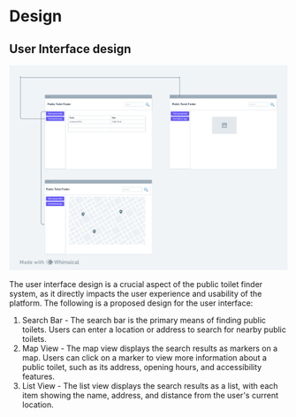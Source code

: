 # Design

## User Interface design

![Insert your wireframe/wireflow here](images/PublicToilet.png)

The user interface design is a crucial aspect of the public toilet finder system, as it directly impacts the user experience and usability of the platform. The following is a proposed design for the user interface:

1. Search Bar - The search bar is the primary means of finding public toilets. Users can enter a location or address to search for nearby public toilets.
2. Map View - The map view displays the search results as markers on a map. Users can click on a marker to view more information about a public toilet, such as its address, opening hours, and accessibility features.
3. List View - The list view displays the search results as a list, with each item showing the name, address, and distance from the user's current location.
